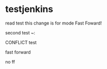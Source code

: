 # testjenkins
read test
this change is for mode Fast Foward!

second test ~:


CONFLICT test



fast forward

no ff
